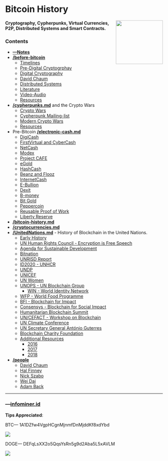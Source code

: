 # Bitcoin History
<a href="https://infominer.id"><img src="https://infominer.id/images/infominer.png" align="right" width="150" height="140"></a>
**Cryptography, Cypherpunks, Virtual Currencies, P2P, Distributed Systems and Smart Contracts.**


### Contents

* [**—Notes**](#Notes)
* [**/before-bitcoin**](#before-bitcoin)
  * [Timelines](https://github.com/infominer33/bitcoin-history/tree/master/before-bitcoin/#timelines-)
  * [Pre-Digital Cryptogrphay](https://github.com/infominer33/bitcoin-history/tree/master/before-bitcoin/#pre-digital-cryptography-)
  * [Digital Cryptography](https://github.com/infominer33/bitcoin-history/tree/master/before-bitcoin/#digital-cryptography-)
  * [David Chaum](https://github.com/infominer33/bitcoin-history/tree/master/before-bitcoin/#David-Chaum-)
  * [Distributed Systems](https://github.com/infominer33/bitcoin-history/tree/master/before-bitcoin/#distributed-systems-)
  * [Literature](https://github.com/infominer33/bitcoin-history/tree/master/before-bitcoin/#Literature-)
  * [Video-Audio](https://github.com/infominer33/bitcoin-history/tree/master/before-bitcoin/#Video-Audio-)
  * [Resources](https://github.com/infominer33/bitcoin-history/tree/master/before-bitcoin/#Resources-)
* [**/cypherpunks.md**](https://github.com/infominer33/bitcoin-history/blob/master/before-bitcoin/cypherpunks.md) and the Crypto Wars
  * [Crypto Wars](https://github.com/infominer33/bitcoin-history/tree/master/before-bitcoin/cypherpunks.md#crypto-wars-)
  * [Cypherpunk Mailing-list](https://github.com/infominer33/bitcoin-history/tree/master/before-bitcoin/cypherpunks.md#cypherpunk-mailinglist-)
  * [Modern Crypto Wars](https://github.com/infominer33/bitcoin-history/tree/master/before-bitcoin/cypherpunks.md#modern-crypto-wars-)
  * [Resources](https://github.com/infominer33/bitcoin-history/tree/master/before-bitcoin/cypherpunks.md#resources-)
* Pre-Bitcoin [**/electronic-cash.md**](https://github.com/infominer33/bitcoin-history/tree/master/before-bitcoin/electronic-cash.md) 
  * [DigiCash](https://github.com/infominer33/bitcoin-history/tree/master/before-bitcoin/electronic-cash.md#digicash-)
  * [FirstVirtual and CyberCash](https://github.com/infominer33/bitcoin-history/tree/master/before-bitcoin/electronic-cash.md#FirstVirtual-and-CyberCash-)
  * [NetCash](https://github.com/infominer33/bitcoin-history/tree/master/before-bitcoin/electronic-cash.md#netcash-)
  * [Modex](https://github.com/infominer33/bitcoin-history/tree/master/before-bitcoin/electronic-cash.md#Modex-)
  * [Project CAFE](https://github.com/infominer33/bitcoin-history/tree/master/before-bitcoin/electronic-cash.md#Project-Cafe-)
  * [eGold](https://github.com/infominer33/bitcoin-history/tree/master/before-bitcoin/electronic-cash.md#eGold-)
  * [HashCash](https://github.com/infominer33/bitcoin-history/tree/master/before-bitcoin/electronic-cash.md#HashCash-)
  * [Beanz and Flooz](https://github.com/infominer33/bitcoin-history/tree/master/before-bitcoin/electronic-cash.md#beenz-and-flooz-)
  * [InternetCash](https://github.com/infominer33/bitcoin-history/tree/master/before-bitcoin/electronic-cash.md#internetcash-)
  * [E-Bullion](https://github.com/infominer33/bitcoin-history/tree/master/before-bitcoin/electronic-cash.md#E-Bullion-)
  * [Dexit](https://github.com/infominer33/bitcoin-history/tree/master/before-bitcoin/electronic-cash.md#Dexit-)
  * [B-money](https://github.com/infominer33/bitcoin-history/tree/master/before-bitcoin/electronic-cash.md#b-money-)
  * [Bit Gold](https://github.com/infominer33/bitcoin-history/tree/master/before-bitcoin/electronic-cash.md#Bit-Gold-)
  * [Peppercoin](https://github.com/infominer33/bitcoin-history/tree/master/before-bitcoin/electronic-cash.md#peppercoin-)
  * [Reusable Proof of Work](https://github.com/infominer33/bitcoin-history/tree/master/before-bitcoin/electronic-cash.md#reusable-proof-of-work-)
  * [Liberty Reserve](https://github.com/infominer33/bitcoin-history/tree/master/before-bitcoin/electronic-cash.md#liberty-reserve-)
* [**/bitcoin-history.md**](https://github.com/infominer33/bitcoin-history/blob/master/bitcoin-history.md) 
* [**/cryptocurrencies.md**](https://github.com/infominer33/bitcoin-history/blob/master/cryptocurrencies.md)
* [**/UnitedNations.md**](/UnitedNations.md) - History of Blockchain in the United Nations.
  * [Early History](/UnitedNations.md#early-history-)
  * [UN Human Rights Council - Encryption is Free Speech](/UnitedNations.md#un-human-rights-council---encryption-is-free-speech-)
  * [Agenda for Sustainable Development](/UnitedNations.md#agenda-for-sustainable-development-)
  * [Bitnation](/UnitedNations.md#bitnation-)
  * [UNRISD Report](/UnitedNations.md#unrisd-report-)
  * [ID2020 - UNHCR](/UnitedNations.md#id2020---unhcr-)
  * [UNDP](/UnitedNations.md#undp-)
  * [UNICEF](/UnitedNations.md#unicef-)
  * [UN Women](/UnitedNations.md#un-women-)
  * [UNOPS - UN Blockchain Group](/UnitedNations.md#unops---un-blockchain-group-)
    * [WIN - World Identity Network](/UnitedNations.md#win---world-identity-network-)  
  * [WFP - World Food Programme](/UnitedNations.md#wfp---world-food-programme-)
  * [BFI - Blockchain for Impact](/UnitedNations.md#bfi---blockchain-for-impact)
  * [Consensys - Blockchain for Social Impact](/UnitedNations.md#consensys---blockchain-for-social-impact)
  * [Humanitarian Blockchain Summit](/UnitedNations.md#humanitarian-blockchain-summit-)
  * [UN/CEFACT - Workshop on Blockchain](/UnitedNations.md#un-cefact---workshop-on-blockchain-)
  * [UN Climate Conference](/UnitedNations.md#un-climate-conference-)
  * [UN Secretary General António Guterres](/UnitedNations.md#un-secretary-general-antónio-guterres-)
  * [Blockchain Charity Foundation](/UnitedNations.md#blockchain-charity-foundation-)
  * [Additional Resources](/UnitedNations.md#additional-resources-)
    * [2016](/UnitedNations.md#2016-)
    * [2017](/UnitedNations.md#2017-)
    * [2018](/UnitedNations.md#2018-)
* [**/people**](https://github.com/infominer33/bitcoin-history/tree/master/people)
  * [David Chaum](https://github.com/infominer33/bitcoin-history/blob/master/david-chaum.md)
  * [Hal Finney](https://github.com/infominer33/bitcoin-history/blob/master/hal-finney.md)
  * [Nick Szabo](https://github.com/infominer33/bitcoin-history/blob/master/nick-szabo.md)
  * [Wei Dai](https://github.com/infominer33/bitcoin-history/blob/master/wei-dai.md)
  * [Adam Back](https://github.com/infominer33/bitcoin-history/blob/master/adam-back.md)

---

### —[infominer.id](https://infominer.id)

**Tips Appreciated**:

BTC— 1A1DZfw4VgpHCgnMjnmfDnMjddKf8xdYbd

![](http://imgur.com/yXLLm9Bl.png) 

DOGE— DEFqLsXX2o5QqsYsRn5g9d2Aba5L5xAVLM

![](https://i.imgur.com/0zBLoUP.png) 

